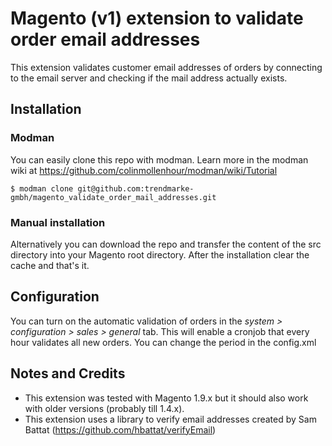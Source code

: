 # Magento (v1) extension to validate order email addresses
This extension validates customer email addresses of orders by connecting to the email server and checking if the mail address actually exists. 

## Installation

### Modman
You can easily clone this repo with modman. Learn more in the modman wiki at https://github.com/colinmollenhour/modman/wiki/Tutorial

```
$ modman clone git@github.com:trendmarke-gmbh/magento_validate_order_mail_addresses.git
```

### Manual installation
Alternatively you can download the repo and transfer the content of the src directory into your Magento root directory. After the installation clear the cache and that's it.

## Configuration
You can turn on the automatic validation of orders in the *system > configuration > sales > general* tab. This will enable a cronjob that every hour validates all new orders. You can change the period in the config.xml

## Notes and Credits
- This extension was tested with Magento 1.9.x but it should also work with older versions (probably till 1.4.x).
- This extension uses a library to verify email addresses created by Sam Battat (https://github.com/hbattat/verifyEmail)
